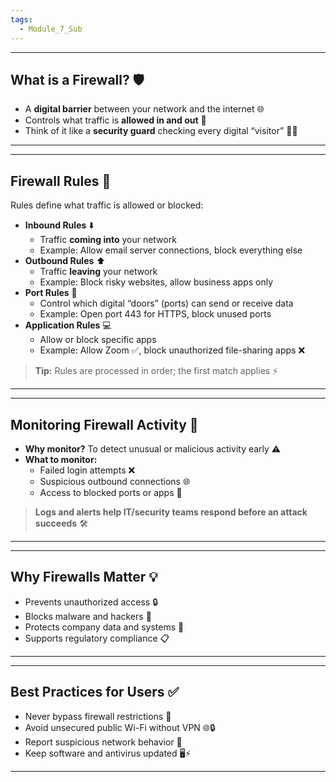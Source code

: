 ```yaml
---
tags:
  - Module_7_Sub
---
```

---
## **What is a Firewall?** 🛡️

- A **digital barrier** between your network and the internet 🌐
- Controls what traffic is **allowed in and out** 🚪
- Think of it like a **security guard** checking every digital “visitor” 👮‍♂️

---


---
## **Firewall Rules** 📜

Rules define what traffic is allowed or blocked:
- **Inbound Rules** ⬇️
    - Traffic **coming into** your network
    - Example: Allow email server connections, block everything else
- **Outbound Rules** ⬆️
    - Traffic **leaving** your network
    - Example: Block risky websites, allow business apps only
- **Port Rules** 🔌
    - Control which digital “doors” (ports) can send or receive data
    - Example: Open port 443 for HTTPS, block unused ports
- **Application Rules** 💻
    - Allow or block specific apps
    - Example: Allow Zoom ✅, block unauthorized file-sharing apps ❌      

>**Tip:** Rules are processed in order; the first match applies ⚡

---


---
## **Monitoring Firewall Activity** 👀
- **Why monitor?** To detect unusual or malicious activity early ⚠️
- **What to monitor:**
	- Failed login attempts ❌
	- Suspicious outbound connections 🌐
	- Access to blocked ports or apps 🚫    

> **Logs and alerts help IT/security teams respond before an attack succeeds** 🛠️

---


---
## **Why Firewalls Matter** 💡

- Prevents unauthorized access 🔒
- Blocks malware and hackers 🦠
- Protects company data and systems 💾
- Supports regulatory compliance 📋

---


---
## **Best Practices for Users** ✅

- Never bypass firewall restrictions 🚫
- Avoid unsecured public Wi-Fi without VPN 🌐🔒
- Report suspicious network behavior 📣
- Keep software and antivirus updated 🖥️⚡

---
